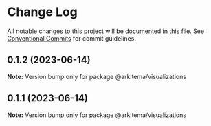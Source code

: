 # Change Log

All notable changes to this project will be documented in this file.
See [Conventional Commits](https://conventionalcommits.org) for commit guidelines.

## 0.1.2 (2023-06-14)

**Note:** Version bump only for package @arkitema/visualizations

## 0.1.1 (2023-06-14)

**Note:** Version bump only for package @arkitema/visualizations
